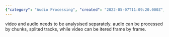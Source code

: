 ```yaml
---
{"category": "Audio Processing", "created": "2022-05-07T11:09:20.000Z", "date": "2022-05-07 11:09:20", "description": "The 'pyjom producer' is a process designed for analyzing audio and video separately. Audio can be processed in chunks or split tracks, allowing for more efficient analysis. However, to analyze the video, it needs to be iterated frame by frame.", "modified": "2022-08-18T16:18:50.200Z", "tags": ["ideas", "producer", "pyjom", "structure"], "title": "pyjom producer"}
---
```

video and audio needs to be analysised separately.
audio can be processed by chunks, splited tracks, while video can be itered frame by frame.